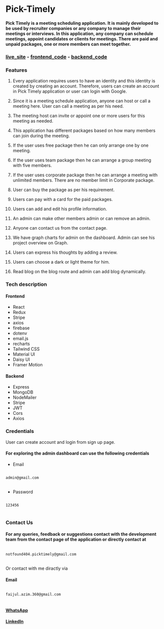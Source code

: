 # Pick-Timely

#### Pick Timely is a meeting scheduling application. It is mainly developed to be used by recruiter companies or any company to manage their meetings or interviews. In this application, any company can schedule meetings, appoint candidates or clients for meetings. There are paid and unpaid packages, one or more members can meet together.

### [live_site](https://pick-timely.web.app/) - [frontend_code](https://github.com/endgamers-404-Not-Found/Pick-timely.git) - [backend_code](https://github.com/endgamers-404-Not-Found/pick-timely-server.git)

### Features

1. Every application requires users to have an identity and this identity is created by creating an account. Therefore, users can create an account in Pick Timely application or user can login with Google.

2. Since it is a meeting schedule application, anyone can host or call a meeting here. User can call a meeting as per his need.

3. The meeting host can invite or appoint one or more users for this meeting as needed.

4. This application has different packages based on how many members can join during the meeting.

5. If the user uses free package then he can only arrange one by one meeting.

6. If the user uses team package then he can arrange a group meeting with five members.

7. If the user uses corporate package then he can arrange a meeting with unlimited members. There are no member limit in Corporate package.

8. User can buy the package as per his requirement.

9. Users can pay with a card for the paid packages.

10. Users can add and edit his profile information.

11. An admin can make other members admin or can remove an admin.

12. Anyone can contact us from the contact page.

13. We have graph charts for admin on the dashboard. Admin can see his project overview on Graph.

14. Users can express his thoughts by adding a review.

15. Users can choose a dark or light theme for him.

16. Read blog on the blog route and admin can add blog dynamically.

### Tech description

#### Frontend

- React
- Redux
- Stripe
- axios
- firebase
- dotenv
- email.js
- recharts
- Tailwind CSS
- Material UI
- Daisy UI
- Framer Motion

#### Backend

- Express
- MongoDB
- NodeMailer
- Stripe
- JWT
- Cors
- Axios


### Credentials

User can create account and login from sign up page.

#### For exploring the admin dashboard can use the following credentials

- Email
<pre>
<code id="code-to-copy">
admin@gmail.com
</code>
</pre>

- Password 
<pre>
<code id="code-to-copy">
123456
</code>
</pre>


### Contact Us

#### For any queries, feedback or suggestions contact with the development team from the contact page of the application or directly contact at 
<pre>
<code id="code-to-copy">
notfound404.picktimely@gmail.com
</code>
</pre>
 
Or contact with me diractly via

#### Email  
<pre>
<code id="code-to-copy">
faijul.azim.360@gmail.com 
</code>
</pre>

#### [WhatsApp](https://api.whatsapp.com/send?phone=8801585449223) 
#### [LinkedIn](https://www.linkedin.com/in/faijul-azim)
